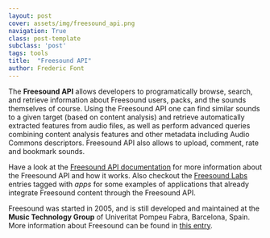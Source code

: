 ```yaml
---
layout: post
cover: assets/img/freesound_api.png
navigation: True
class: post-template
subclass: 'post'
tags: tools
title:  "Freesound API"
author: Frederic Font
---
```


The **Freesound API**  allows developers to programatically browse, search, and retrieve information about Freesound users, packs, and the sounds themselves of course. Using the Freesound API one can find similar sounds to a given target (based on content analysis) and retrieve automatically extracted features from audio files, as well as perform advanced queries combining content analysis features and other metadata including Audio Commons descriptors. Freesound API also allows to upload, comment, rate and bookmark sounds.

Have a look at the [Freesound API documentation](https://freesound.org/docs/api/) for more information about the Freesound API and how it works. Also checkout the [Freesound Labs](https://labs.freesound.org/category/apps/) entries tagged with *apps* for some examples of applications that already integrate Freesound content through the Freesound API. 

Freesound was started in 2005, and is still developed and maintained at the **Music Technology Group** of Univeritat Pompeu Fabra, Barcelona, Spain. More information about Freesound can be found in [this entry](/2017/08/01/freesound.html).
